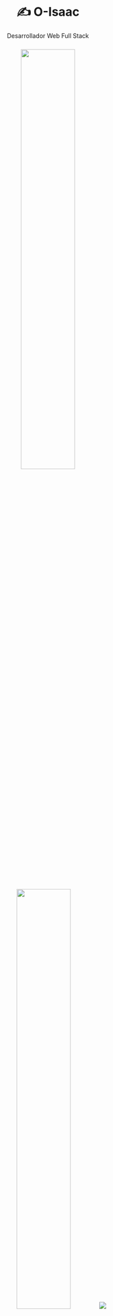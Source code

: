 <h1 align="center">✍ O-Isaac</h1>
<p  align="center">Desarrollador Web Full Stack</p>

###

<p align="center">
  <img height="50%" width="auto" src ="https://github-readme-stats.vercel.app/api?username=o-isaac&show_icons=true&count_private=true&theme=darcula&hide_border=true&hide=issues,contribs&bg_color=00000000">
  <img height="50%" width="auto" src ="https://github-readme-stats.vercel.app/api/top-langs/?username=o-isaac&layout=compact&hide_border=true&theme=darcula&bg_color=00000000&langs_count=6&hide=jupyter%20notebook,tex,css,php&exclude_repo=Pacman-AI">
  <img src ="https://github-readme-streak-stats.herokuapp.com?user=o-isaac&theme=darcula&hide_border=true&background=FFFFFF00">
</p>
